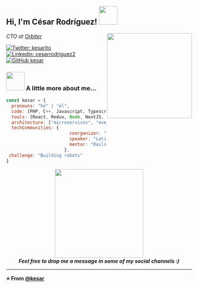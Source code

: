 <h2> Hi, I'm César Rodríguez! <img src="https://media.giphy.com/media/mGcNjsfWAjY5AEZNw6/giphy.gif" width="50"></h2>
<img align='right' src="https://media.giphy.com/media/RyXVu4ZW454IM/giphy.gif" width="230">
<p><em>CTO at <a href="https://orbiter.co/">Orbiter</a>
</em></p>

[![Twitter: kesarito](https://img.shields.io/twitter/follow/kesarito?style=social)](https://twitter.com/kesarito)
[![Linkedin: cesarrodriguez2](https://img.shields.io/badge/-cesarrodriguez2-blue?style=flat-square&logo=Linkedin&logoColor=white&link=https://www.linkedin.com/in/cesarrodriguez2/)](https://www.linkedin.com/in/cesarrodriguez2/)
[![GitHub kesar](https://img.shields.io/github/followers/kesar?label=follow&style=social)](https://github.com/kesar)


### <img src="https://media.giphy.com/media/VgCDAzcKvsR6OM0uWg/giphy.gif" width="50"> A little more about me...  

```javascript
const kesar = {
  pronouns: "he" | "él",
  code: [PHP, C++, Javascript, Typescript, HTML, CSS, Python, Go],
  tools: [React, Redux, Node, NextJS, ROS, ROS2, Docker, EOS],
  architecture: ["microservices", "event-driven", "design system pattern"],
  techCommunities: {
                        coorganizer: "AfroPython",
                        speaker: "Latinity",
                        mentor: "RailsGirls POA"
                      },
 challenge: "Building robots"
}
```

<center><img src="https://media.giphy.com/media/O8oPnvoMi31mw/giphy.gif" width="240" align="center"> 
  <br><em><b>Feel free to drop me a message in some of my social channels :)</em></center>

---

⭐️ From [@kesar](https://github.com/kesar)
